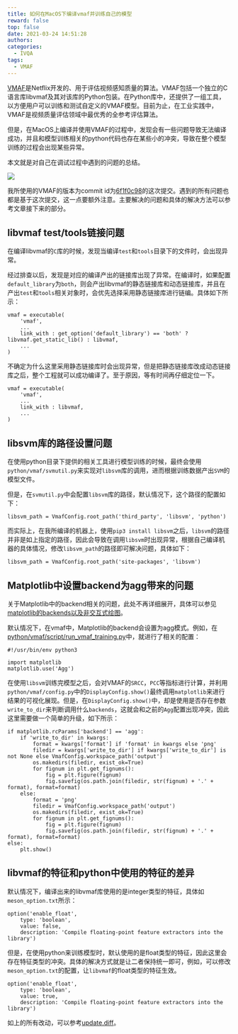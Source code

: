 ```yaml
---
title: 如何在MacOS下编译vmaf并训练自己的模型
reward: false
top: false
date: 2021-03-24 14:51:28
authors:
categories:
  - IVQA
tags:
  - VMAF
---
```

[VMAF](https://github.com/Netflix/vmaf)是Netflix开发的、用于评估视频感知质量的算法。VMAF包括一个独立的C语言库libvmaf及其对该库的Python包装。在Python库中，还提供了一组工具，以方便用户可以训练和测试自定义的VMAF模型。目前为止，在工业实践中，VMAF是视频质量评估领域中最优秀的全参考评估算法。

但是，在MacOS上编译并使用VMAF的过程中，发现会有一些问题导致无法编译成功，并且和模型训练相关的python代码也存在某些小的冲突，导致在整个模型训练的过程会出现某些异常。

本文就是对自己在调试过程中遇到的问题的总结。

![](1.jpeg)

<!--more-->

我所使用的VMAF的版本为commit id为[6f1f0c98](https://github.com/Netflix/vmaf/commit/6f1f0c98845e4e9c34ae0bdfa00aee5c91fa6e0c)的这次提交。遇到的所有问题也都是基于这次提交，这一点要额外注意。主要解决的问题和具体的解决方法可以参考文章接下来的部分。

## libvmaf test/tools链接问题
在编译libvmaf的`C`库的时候，发现当编译`test`和`tools`目录下的文件时，会出现异常。

经过排查以后，发现是对应的编译产出的链接库出现了异常。在编译时，如果配置`default_library`为`both`，则会产出libvmaf的静态链接库和动态链接库，并且在产出`test`和`tools`相关对象时，会优先选择采用静态链接库进行链编。具体如下所示：

```
vmaf = executable(
    'vmaf',
    ...
    link_with : get_option('default_library') == 'both' ? libvmaf.get_static_lib() : libvmaf,
    ...
)
```

不确定为什么这里采用静态链接库时会出现异常，但是把静态链接库改成动态链接库之后，整个工程就可以成功编译了。至于原因，等有时间再仔细定位一下。

```
vmaf = executable(
    'vmaf',
    ...
    link_with : libvmaf,
    ...
)
```

## libsvm库的路径设置问题
在使用python目录下提供的相关工具进行模型训练的时候，最终会使用`python/vmaf/svmutil.py`来实现对`libsvm`库的调用，进而根据训练数据产出`SVM`的模型文件。

但是，在`svmutil.py`中会配置`libsvm`库的路径，默认情况下，这个路径的配置如下：

```
libsvm_path = VmafConfig.root_path('third_party', 'libsvm', 'python')
```

而实际上，在我所编译的机器上，使用`pip3 install libsvm`之后，`libsvm`的路径并非是如上指定的路径，因此会导致在调用`libsvm`时出现异常，根据自己编译机器的具体情况，修改`libsvm_path`的路径即可解决问题，具体如下：

```
libsvm_path = VmafConfig.root_path('site-packages', 'libsvm')
```

## Matplotlib中设置backend为agg带来的问题
关于Matplotlib中的backend相关的问题，此处不再详细展开，具体可以参见[matplotlib的backends以及非交互式绘图](/2020/04/28/Matplotlib-s-backends-and-non-interactive-backends-for-rendering/)。

默认情况下，在vmaf中，Matplotlib的backend会设置为agg模式。例如，在[python/vmaf/script/run_vmaf_training.py](https://github.com/Netflix/vmaf/blob/master/python/vmaf/script/run_vmaf_training.py)中，就进行了相关的配置：

```
#!/usr/bin/env python3

import matplotlib
matplotlib.use('Agg')
```

在使用`libsvm`训练完模型之后，会对VMAF的`SRCC`，`PCC`等指标进行计算，并利用`python/vmaf/config.py`中的`DisplayConfig.show()`最终调用`matplotlib`来进行结果的可视化展现。但是，在`DisplayConfig.show()`中，却是使用是否存在参数`write_to_dir`来判断调用什么`backends`，这就会和之前的`Agg`配置出现冲突，因此这里需要做一个简单的升级，如下所示：

```
if matplotlib.rcParams['backend'] == 'agg':
    if 'write_to_dir' in kwargs:
        format = kwargs['format'] if 'format' in kwargs else 'png'
        filedir = kwargs['write_to_dir'] if kwargs['write_to_dir'] is not None else VmafConfig.workspace_path('output')
        os.makedirs(filedir, exist_ok=True)
        for fignum in plt.get_fignums():
            fig = plt.figure(fignum)
            fig.savefig(os.path.join(filedir, str(fignum) + '.' + format), format=format)
    else:
        format = 'png'
        filedir = VmafConfig.workspace_path('output')
        os.makedirs(filedir, exist_ok=True)
        for fignum in plt.get_fignums():
            fig = plt.figure(fignum)
            fig.savefig(os.path.join(filedir, str(fignum) + '.' + format), format=format)
else:
    plt.show()
```

## libvmaf的特征和python中使用的特征的差异
默认情况下，编译出来的libvmaf库使用的是integer类型的特征，具体如`meson_option.txt`所示：

```
option('enable_float',
    type: 'boolean',
    value: false,
    description: 'Compile floating-point feature extractors into the library')
```

但是，在使用python来训练模型时，默认使用的是float类型的特征，因此这里会存在特征类型的冲突。具体的解决方式就是让二者保持统一即可，例如，可以修改`meson_option.txt`的配置，让`libvmaf`的float类型的特征生效。

```
option('enable_float',
    type: 'boolean',
    value: true,
    description: 'Compile floating-point feature extractors into the library')
```

如上的所有改动，可以参考[update.diff](update.diff)。